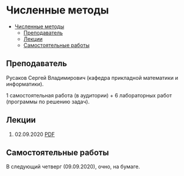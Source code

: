 # Численные методы

- [Численные методы](#численные-методы)
  - [Преподаватель](#преподаватель)
  - [Лекции](#лекции)
  - [Самостоятельные работы](#самостоятельные-работы)

## Преподаватель

Русаков Сергей Владимирович (кафедра прикладной математики и информатики).

1 самостоятельная работа (в аудитории) + 6 лабораторных работ (программы по решению задач).

## Лекции

1. 02.09.2020 [PDF](Лекции/01.pdf)

## Самостоятельные работы

В следующий четверг (09.09.2020), очно, на бумаге.
